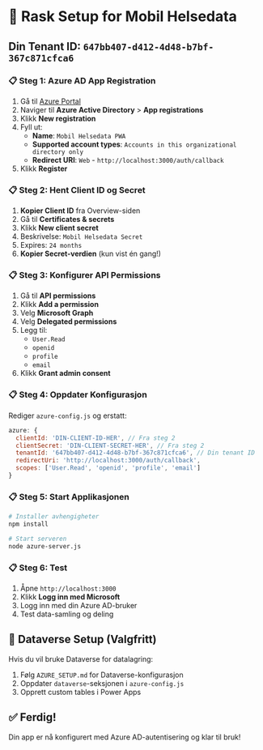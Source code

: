 # 🚀 Rask Setup for Mobil Helsedata

## Din Tenant ID: `647bb407-d412-4d48-b7bf-367c871cfca6`

### 📋 Steg 1: Azure AD App Registration

1. Gå til [Azure Portal](https://portal.azure.com)
2. Naviger til **Azure Active Directory** > **App registrations**
3. Klikk **New registration**
4. Fyll ut:
   - **Name**: `Mobil Helsedata PWA`
   - **Supported account types**: `Accounts in this organizational directory only`
   - **Redirect URI**: `Web` - `http://localhost:3000/auth/callback`
5. Klikk **Register**

### 📋 Steg 2: Hent Client ID og Secret

1. **Kopier Client ID** fra Overview-siden
2. Gå til **Certificates & secrets**
3. Klikk **New client secret**
4. Beskrivelse: `Mobil Helsedata Secret`
5. Expires: `24 months`
6. **Kopier Secret-verdien** (kun vist én gang!)

### 📋 Steg 3: Konfigurer API Permissions

1. Gå til **API permissions**
2. Klikk **Add a permission**
3. Velg **Microsoft Graph**
4. Velg **Delegated permissions**
5. Legg til:
   - `User.Read`
   - `openid`
   - `profile`
   - `email`
6. Klikk **Grant admin consent**

### 📋 Steg 4: Oppdater Konfigurasjon

Rediger `azure-config.js` og erstatt:

```javascript
azure: {
  clientId: 'DIN-CLIENT-ID-HER', // Fra steg 2
  clientSecret: 'DIN-CLIENT-SECRET-HER', // Fra steg 2
  tenantId: '647bb407-d412-4d48-b7bf-367c871cfca6', // Din tenant ID
  redirectUri: 'http://localhost:3000/auth/callback',
  scopes: ['User.Read', 'openid', 'profile', 'email']
}
```

### 📋 Steg 5: Start Applikasjonen

```bash
# Installer avhengigheter
npm install

# Start serveren
node azure-server.js
```

### 📋 Steg 6: Test

1. Åpne `http://localhost:3000`
2. Klikk **Logg inn med Microsoft**
3. Logg inn med din Azure AD-bruker
4. Test data-samling og deling

## 🔧 Dataverse Setup (Valgfritt)

Hvis du vil bruke Dataverse for datalagring:

1. Følg `AZURE_SETUP.md` for Dataverse-konfigurasjon
2. Oppdater `dataverse`-seksjonen i `azure-config.js`
3. Opprett custom tables i Power Apps

## ✅ Ferdig!

Din app er nå konfigurert med Azure AD-autentisering og klar til bruk!
